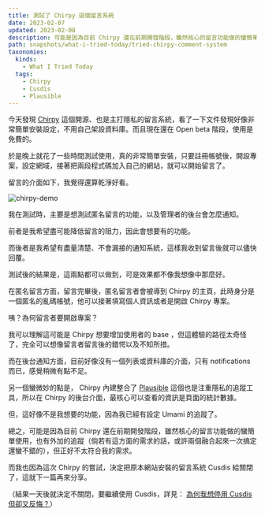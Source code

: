 ```yaml
---
title: 測試了 Chirpy 這個留言系統
date: 2023-02-07
updated: 2023-02-08
description: 可能是因為目前 Chirpy 還在前期開發階段，雖然核心的留言功能做的蠻簡單使用，也有外加的追蹤（倘若有這方面的需求的話，或許兩個融合起來一次搞定還蠻不錯的），但正好不太符合我的需求
path: snapshots/what-i-tried-today/tried-chirpy-comment-system
taxonomies:
  kinds: 
    - What I Tried Today
  tags: 
    - Chirpy
    - Cusdis
    - Plausible
---
```



今天發現 [Chirpy](https://chirpy.dev/) 這個開源、也是主打隱私的留言系統，看了一下文件發現好像非常簡單安裝設定，不用自己架設資料庫。而且現在還在 Open beta 階段，使用是免費的。

於是晚上就花了一些時間測試使用，真的非常簡單安裝，只要註冊帳號後，開設專案，設定網域，接著把兩段程式碼加入自己的網站，就可以開始留言了。

留言的介面如下，我覺得還算乾淨好看。

<img src="https://pinchlime-screenshots.s3.ap-northeast-1.amazonaws.com/chirpy-demo_BaPVgb.webp" loading="lazy" alt="chirpy-demo" align=center />

我在測試時，主要是想測試匿名留言的功能，以及管理者的後台會怎麼通知。

前者是我希望盡可能降低留言的阻力，因此會想要有的功能。

而後者是我希望有盡量清楚、不會漏接的通知系統，這樣我收到留言後就可以儘快回覆。

測試後的結果是，這兩點都可以做到，可是效果都不像我想像中那麼好。

在匿名留言方面，留言完畢後，匿名留言者會被導到 Chirpy 的主頁，此時身分是一個匿名的亂碼帳號，他可以接著填寫個人資訊或者是開啟 Chirpy 專案。

咦？為何留言者要開啟專案？

我可以理解這可能是 Chirpy 想要增加使用者的 base ，但這體驗的路徑太奇怪了，完全可以想像留言者留言後的錯愕以及不知所措。

而在後台通知方面，目前好像沒有一個列表或資料庫的介面，只有 notifications 而已，感覺稍微有點不足。

另一個蠻微妙的點是， Chirpy 內建整合了 [Plausible](https://plausible.io/) 這個也是注重隱私的追蹤工具，所以在 Chirpy 的後台介面，最核心可以查看的資訊是頁面的統計數據。

但，這好像不是我想要的功能，因為我已經有設定 Umami 的追蹤了。

總之，可能是因為目前 Chirpy 還在前期開發階段，雖然核心的留言功能做的蠻簡單使用，也有外加的追蹤（倘若有這方面的需求的話，或許兩個融合起來一次搞定還蠻不錯的），但正好不太符合我的需求。

而我也因為這次 Chirpy 的嘗試，決定把原本網站安裝的留言系統 Cusdis 給關閉了，這就下一篇再來分享。

（結果一天後就決定不關閉，要繼續使用 Cusdis，詳見： [為何我想停用 Cusdis 但卻又反悔？](@/snapshots/why-why-did-i-want-to-stop-using-cusdis.md)）
